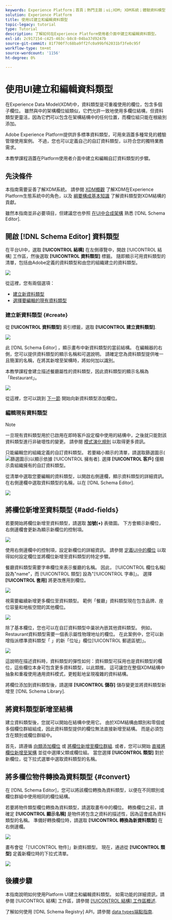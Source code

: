 ```yaml
---
keywords: Experience Platform；首頁；熱門主題；ui;XDM; XDM系統；體驗資料模型；體驗資料模型；資料模型；資料模型；結構註冊表；結構；結構；結構；結構；結構；建立；資料類型；
solution: Experience Platform
title: 使用UI建立和編輯資料類型
topic-legacy: tutorial
type: Tutorial
description: 了解如何在Experience Platform使用者介面中建立和編輯資料類型。
exl-id: 2c917154-c425-463c-b8c8-04ba37d9247b
source-git-commit: 81f700f7c68ba9ff2fc0a99bf62031bf3fe0c95f
workflow-type: tm+mt
source-wordcount: '1156'
ht-degree: 0%

---
```


# 使用UI建立和編輯資料類型

在Experience Data Model(XDM)中，資料類型是可重複使用的欄位，包含多個子欄位。 雖然與中的架構欄位組類似，它們允許一致地使用多欄位結構，但資料類型更靈活，因為它們可以包含在架構結構中的任何位置，而欄位組只能在根級別添加。

Adobe Experience Platform提供許多標準資料類型，可用來涵蓋多種常見的體驗管理使用案例。 不過，您也可以定義自己的自訂資料類型，以符合您的獨特業務需求。

本教學課程涵蓋在Platform使用者介面中建立和編輯自訂資料類型的步驟。

## 先決條件

本指南需要妥善了解XDM系統。 請參閱 [XDM概觀](../../home.md) 了解XDM在Experience Platform生態系統中的角色，以及 [綱要構成基本知識](../../schema/composition.md) 了解資料類型對XDM結構的貢獻。

雖然本指南並非必要項目，但建議您也參照 [在UI中合成架構](../../tutorials/create-schema-ui.md) 熟悉 [!DNL Schema Editor].

## 開啟 [!DNL Schema Editor] 資料類型

在平台UI中，選取 **[!UICONTROL 結構]** 在左側導覽中，開啟 [!UICONTROL 結構] 工作區，然後選取 **[!UICONTROL 資料類型]** 標籤。 隨即顯示可用資料類型的清單，包括由Adobe定義的資料類型和由您的組織建立的資料類型。

![](../../images/ui/resources/data-types/data-types-tab.png)

從這裡，您有兩個選項：

- [建立新資料類型](#create)
- [選擇要編輯的現有資料類型](#edit)

### 建立新資料類型 {#create}

從 **[!UICONTROL 資料類型]** 索引標籤，選取 **[!UICONTROL 建立資料類型]**.

![](../../images/ui/resources/data-types/create.png)

此 [!DNL Schema Editor] ，顯示畫布中新資料類型的當前結構。 在編輯器的右側，您可以提供資料類型的顯示名稱和可選說明。 請確定您為資料類型提供唯一且簡潔的名稱，在將其新增至架構時，將如何加以識別。

本教學課程會建立描述餐廳屬性的資料類型，因此資料類型的顯示名稱為「Restaurant」。

![](../../images/ui/resources/data-types/data-type-properties.png)

從這裡，您可以跳到 [下一節](#add-fields) 開始向新資料類型添加欄位。

### 編輯現有資料類型

>[!NOTE]
>
>一旦現有資料類型用於已啟用在即時客戶設定檔中使用的結構中，之後就只能對該資料類型進行非破壞性的變更。 請參閱 [模式演化規則](../../schema/composition.md#evolution) 以取得更多資訊。

只能編輯您的組織定義的自訂資料類型。 若要縮小顯示的清單，請選取篩選圖示(![篩選圖示](../../images/ui/resources/data-types/filter.png))以顯示依據 [!UICONTROL 擁有者]. 選擇 **[!UICONTROL 客戶]** 僅顯示貴組織擁有的自訂資料類型。

從清單中選取您要編輯的資料類型，以開啟右側邊欄，顯示資料類型的詳細資訊。 在右側邊欄中選取資料類型的名稱，以在 [!DNL Schema Editor].

![](../../images/ui/resources/data-types/edit.png)

## 將欄位新增至資料類型 {#add-fields}

若要開始將欄位新增至資料類型，請選取 **加號(+)** 表徵圖。 下方會顯示新欄位，右側邊欄會更新為顯示新欄位的控制項。

![](../../images/ui/resources/data-types/new-field.png)

使用右側邊欄中的控制項，設定新欄位的詳細資訊。 請參閱 [定義UI中的欄位](../fields/overview.md#define) 以取得如何設定欄位並將欄位新增至資料類型的特定步驟。

餐廳資料類型需要字串欄位來表示餐廳的名稱。 因此， [!UICONTROL 欄位名稱] 設為&quot;name&quot;，而 [!UICONTROL 類型] 設為&quot;[!UICONTROL 字串]」。 選擇 **[!UICONTROL 套用]** 將更改應用到欄位。

![](../../images/ui/resources/data-types/name-field.png)

視需要繼續新增更多欄位至資料類型。 範例「餐廳」資料類型現在包含品牌、座位容量和地板空間的其他欄位。

![](../../images/ui/resources/data-types/more-fields.png)

除了基本欄位，您也可以在自訂資料類型中巢狀內嵌其他資料類型。 例如，Restaurant資料類型需要一個表示屬性物理地址的欄位。 在此案例中，您可以新增指派標準資料類型「 」的新「位址」欄位[!UICONTROL 郵遞區號]」。

![](../../images/ui/resources/data-types/address-field.png)

這說明在描述資料時，資料類型的彈性如何：資料類型可採用也是資料類型的欄位，這些欄位本身可包含更多資料類型，以此類推。 這可讓您在整個XDM結構中抽象和重複使用通用資料模式，更輕鬆地呈現複雜的資料結構。

將欄位添加到資料類型後，請選擇 **[!UICONTROL 儲存]** 儲存變更並將資料類型新增至 [!DNL Schema Library].

## 將資料類型新增至結構

建立資料類型後，您就可以開始在結構中使用它。 由於XDM結構由類別和零個或多個欄位群組組成，因此資料類型提供的欄位無法直接新增至結構。 而是必須包含在類別或欄位群組中。

首先，請遵循 [向類添加欄位](./classes.md#add-fields) 或 [將欄位新增至欄位群組](./field-groups.md#add-fields). 或者，您可以開始 [直接將欄位新增至架構](./schemas.md#add-individual-fields) 並從中選擇父類或欄位組。 當您選擇 **[!UICONTROL 類型]** 對於新欄位，從下拉式選單中選取資料類型的名稱。

## 將多欄位物件轉換為資料類型 {#convert}

在 [!DNL Schema Editor]，您可以將該欄位轉換為資料類型，以便在不同類別或欄位群組中使用相同的欄位結構。

若要將物件類型欄位轉換為資料類型，請選取畫布中的欄位。 轉換欄位之前，請確定 **[!UICONTROL 顯示名稱]** 是物件將包含之資料的描述性，因為這會成為資料類型的名稱。 準備好轉換欄位時，請選取 **[!UICONTROL 轉換為新資料類型]** 在右側邊欄。

![](../../images/ui/resources/data-types/convert-object.png)

畫布會從「[!UICONTROL 物件]」新資料類型。 現在，通過從 **[!UICONTROL 類型]** 定義新欄位時的下拉式清單。

![](../../images/ui/resources/data-types/converted.png)

## 後續步驟

本指南說明如何使用Platform UI建立和編輯資料類型。 如需功能的詳細資訊，請參閱 [!UICONTROL 結構] 工作區，請參閱 [[!UICONTROL 結構] 工作區概述](../overview.md).

了解如何使用 [!DNL Schema Registry] API，請參閱 [data types端點指南](../../api/data-types.md).
